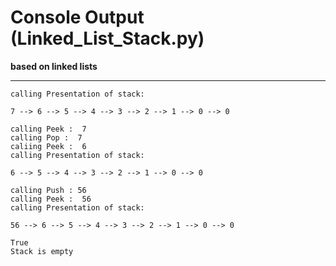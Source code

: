 # Console Output (Linked_List_Stack.py)

**based on linked lists**
___________________________

    calling Presentation of stack:

    7 --> 6 --> 5 --> 4 --> 3 --> 2 --> 1 --> 0 --> 0

    calling Peek :  7
    calling Pop :  7
    caliing Peek :  6
    calling Presentation of stack:

    6 --> 5 --> 4 --> 3 --> 2 --> 1 --> 0 --> 0

    calling Push : 56
    calling Peek :  56
    calling Presentation of stack:

    56 --> 6 --> 5 --> 4 --> 3 --> 2 --> 1 --> 0 --> 0

    True
    Stack is empty

